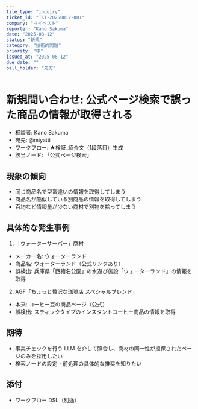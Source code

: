 ```yaml
---
file_type: "inquiry"
ticket_id: "TKT-20250812-001"
company: "マイベスト"
reporter: "Kano Sakuma"
date: "2025-08-12"
status: "新規"
category: "技術的問題"
priority: "中"
issued_at: "2025-08-12"
due_date: ""
ball_holder: "先方"
---
```


# 新規問い合わせ: 公式ページ検索で誤った商品の情報が取得される

- 相談者: Kano Sakuma
- 宛先: @miyatti
- ワークフロー: ★検証_紹介文（1段落目）生成
- 該当ノード: 「公式ページ検索」

## 現象の傾向
- 同じ商品名で型番違いの情報を取得してしまう
- 商品名が酷似している別商品の情報を取得してしまう
- 百均など情報量が少ない商材で別物を拾ってしまう

## 具体的な発生事例
1) 「ウォーターサーバー」商材
- メーカー名: ウォーターランド
- 商品名: ウォーターランド（公式リンクあり）
- 誤検出: 兵庫県「西猪名公園」の水遊び施設「ウォーターランド」の情報を取得

2) AGF「ちょっと贅沢な珈琲店 スペシャルブレンド」
- 本来: コーヒー豆の商品ページ（公式）
- 誤検出: スティックタイプのインスタントコーヒー商品の情報を取得

## 期待
- 事実チェックを行う LLM を介して照合し、商材の同一性が担保されたページのみを採用したい
- 検索ノードの設定・前処理の具体的な推奨を知りたい

## 添付
- ワークフロー DSL（別途）



